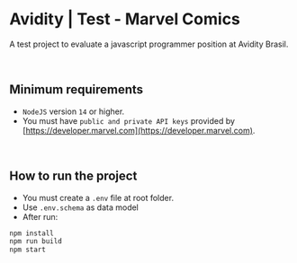 # Avidity | Test - Marvel Comics

A test project to evaluate a javascript programmer position at Avidity Brasil.

&nbsp;

## Minimum requirements

-   `NodeJS` version `14` or higher.
-   You must have `public and private API keys` provided by [https://developer.marvel.com](https://developer.marvel.com).

&nbsp;

## How to run the project

-   You must create a `.env` file at root folder.
-   Use `.env.schema` as data model
-   After run:

```bash
npm install
npm run build
npm start
```

&nbsp;
